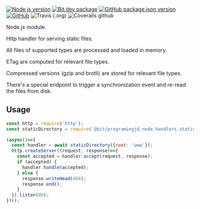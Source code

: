 [![Node.js version](https://img.shields.io/badge/node-%3E%3D11.7.0-blue)](https://nodejs.org)
[![Bit.dev package](https://img.shields.io/badge/%20bit%20-programingjd.node%2Fhandlers%2Fstatic-blueviolet)](https://bit.dev/programingjd/node/handlers/static)
[![GitHub package.json version](https://img.shields.io/github/package-json/v/programingjd/bit.node.handlers.static)](https://bit.dev/programingjd/node/handlers/static)
[![GitHub](https://img.shields.io/github/license/programingjd/bit.node.handlers.static)](LICENSE)
![Travis (.org)](https://img.shields.io/travis/programingjd/bit.node.handlers.static)
![Coveralls github](https://img.shields.io/coveralls/github/programingjd/bit.node.handlers.static)

Node.js module.

Http handler for serving static files.

All files of supported types are processed and loaded in memory.

ETag are computed for relevant file types.

Compressed versions (gzip and brotli) are stored for relevant file types.

There's a special endpoint to trigger a synchronization event and re-read the files from disk.


## Usage

```javascript
const http = require('http');
const staticDirectory = require('@bit/programingjd.node.handlers.static');

(async()=>{
  const handler = await staticDirectory({root: 'www'});
  http.createServer((request, response)=>{
    const accepted = handler.accept(request, response);
    if (accepted) {
      handler.handle(accepted);
    } else {
      response.writeHead(404);
      response.end();
    }
  }).listen(80); 
})();
```

